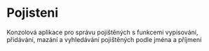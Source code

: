 # Pojisteni
Konzolová aplikace pro správu pojištěných s funkcemi vypisování, přidávání, mazání a vyhledávání pojištěných podle jména a příjmení
